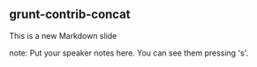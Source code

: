 ##  grunt-contrib-concat

This is a new Markdown slide

note:
    Put your speaker notes here.
    You can see them pressing 's'.
